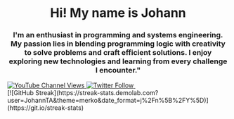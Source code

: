 <div id="header" align="center">
    <img scr="https://i.imgur.com/ylvTI6T.gif" width="200" />
    <h1 align="center">Hi! My name is Johann</h1>
    <h3 align="center">I'm an enthusiast in programming and systems engineering. My passion lies in blending programming
        logic with creativity to solve problems and craft efficient solutions. I enjoy exploring new technologies and
        learning from every challenge I encounter."</h3>
</div>

<div>
    <a href="https://www.youtube.com/channel/UCvI47WJI307LihCj4x07GKQ"><img alt="YouTube Channel Views"
            src="https://img.shields.io/youtube/channel/views/UCvI47WJI307LihCj4x07GKQ">
    </a>
    <a href="https://twitter.com/johann_aguinaga"><img alt="Twitter Follow"
            src="https://img.shields.io/twitter/follow/johann_aguinaga">
    </a>
    <a href=""><img src="https://streak-stats.demolab.com/?user=JohannTA&theme=merko&date_format=j%2Fn%5B%2FY%5D)](https://git.io/streak-stats" alt="" srcset=""></a>

</div>
[![GitHub
Streak](https://streak-stats.demolab.com?user=JohannTA&theme=merko&date_format=j%2Fn%5B%2FY%5D)](https://git.io/streak-stats)